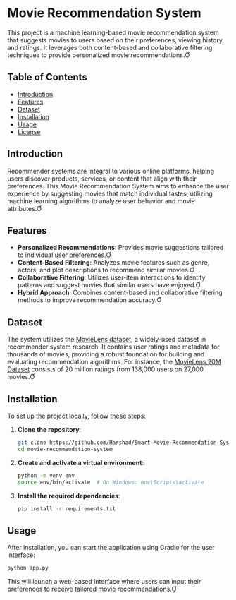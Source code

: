 # Movie Recommendation System

This project is a machine learning-based movie recommendation system that suggests movies to users based on their preferences, viewing history, and ratings. It leverages both content-based and collaborative filtering techniques to provide personalized movie recommendations.

## Table of Contents

- [Introduction](#introduction)
- [Features](#features)
- [Dataset](#dataset)
- [Installation](#installation)
- [Usage](#usage)
- [License](#license)

## Introduction

Recommender systems are integral to various online platforms, helping users discover products, services, or content that align with their preferences. This Movie Recommendation System aims to enhance the user experience by suggesting movies that match individual tastes, utilizing machine learning algorithms to analyze user behavior and movie attributes.

## Features

- **Personalized Recommendations**: Provides movie suggestions tailored to individual user preferences.
- **Content-Based Filtering**: Analyzes movie features such as genre, actors, and plot descriptions to recommend similar movies.
- **Collaborative Filtering**: Utilizes user-item interactions to identify patterns and suggest movies that similar users have enjoyed.
- **Hybrid Approach**: Combines content-based and collaborative filtering methods to improve recommendation accuracy.

## Dataset

The system utilizes the [MovieLens dataset](https://grouplens.org/datasets/movielens/), a widely-used dataset in recommender system research. It contains user ratings and metadata for thousands of movies, providing a robust foundation for building and evaluating recommendation algorithms. For instance, the [MovieLens 20M Dataset](https://www.kaggle.com/datasets/grouplens/movielens-20m-dataset) consists of 20 million ratings from 138,000 users on 27,000 movies.

## Installation

To set up the project locally, follow these steps:

1. **Clone the repository**:

   ```bash
   git clone https://github.com/Harshad/Smart-Movie-Recommendation-System.git
   cd movie-recommendation-system
   ```

2. **Create and activate a virtual environment**:

   ```bash
   python -m venv env
   source env/bin/activate  # On Windows: env\Scripts\activate
   ```

3. **Install the required dependencies**:

   ```bash
   pip install -r requirements.txt
   ```

## Usage

After installation, you can start the application using Gradio for the user interface:

```bash
python app.py
```



This will launch a web-based interface where users can input their preferences to receive tailored movie recommendations.


